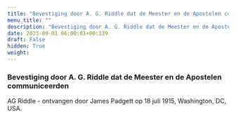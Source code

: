 ```yaml
---
title: "Bevestiging door A. G. Riddle dat de Meester en de Apostelen communiceerden"
menu_title: ""
description: "Bevestiging door A. G. Riddle dat de Meester en de Apostelen communiceerden"
date: 2023-09-01 06:00:01+00:139
draft: False
hidden: True
weight:
---
```

### Bevestiging door A. G. Riddle dat de Meester en de Apostelen communiceerden

AG Riddle - ontvangen door James Padgett op 18 juli 1915, Washington, DC, USA.

